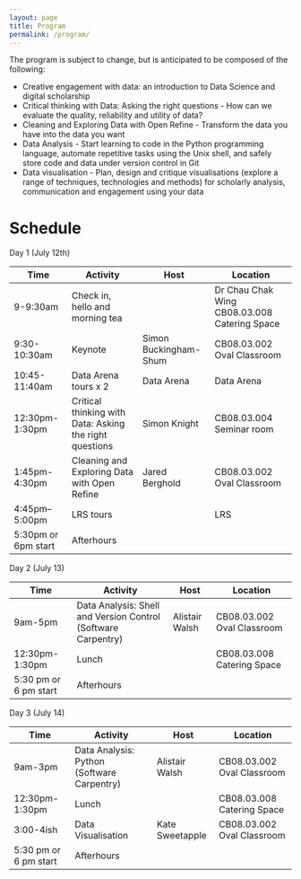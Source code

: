 ```yaml
---
layout: page
title: Program
permalink: /program/
---
```

The program is subject to change, but is anticipated to be composed of the following:

* Creative engagement with data: an introduction to Data Science and digital scholarship
* Critical thinking with Data: Asking the right questions - How can we evaluate the quality, reliability and utility of data?
* Cleaning and Exploring Data with Open Refine - Transform the data you have into the data you want
* Data Analysis - Start learning to code in the Python programming language, automate repetitive tasks using the Unix shell, and safely store code and data under version control in Git
* Data visualisation - Plan, design and critique visualisations (explore a range of techniques, technologies and methods) for scholarly analysis, communication and engagement using your data

# Schedule

Day 1 (July 12th) 

| Time	| Activity | Host	| Location |
| --- | --- | --- | --- |
| 9-9:30am | Check in, hello and morning tea	|	| Dr Chau Chak Wing CB08.03.008 Catering Space |
| 9:30-10:30am | Keynote | Simon Buckingham-Shum | CB08.03.002 Oval Classroom |
| 10:45-11:40am | Data Arena tours x 2 | Data Arena | Data Arena |
| 12:30pm-1:30pm | Critical thinking with Data: Asking the right questions | Simon Knight | CB08.03.004 Seminar room |
| 1:45pm-4:30pm | Cleaning and Exploring Data with Open Refine | Jared Berghold | CB08.03.002 Oval Classroom |
| 4:45pm–5:00pm	| LRS tours | 	| LRS |
| 5:30pm or 6pm start | Afterhours |	 	|  |
 
Day 2 (July 13)
 
| Time	| Activity | Host | Location |
| --- | --- | --- | --- |
| 9am-5pm | Data Analysis: Shell and Version Control (Software Carpentry) | Alistair Walsh | CB08.03.002 Oval Classroom |
| 12:30pm-1:30pm | Lunch |  | CB08.03.008 Catering Space |
| 5:30 pm or 6 pm start	| Afterhours | 		|  |
 
Day 3  (July 14)
 
| Time	| Activity | Host | Location |
| --- | --- | --- | --- | 
| 9am-3pm | Data Analysis: Python (Software Carpentry) | Alistair Walsh | CB08.03.002 Oval Classroom |
| 12:30pm-1:30pm | Lunch |  | CB08.03.008 Catering Space |
| 3:00-4ish | Data Visualisation | Kate Sweetapple | CB08.03.002 Oval Classroom |
| 5:30 pm or 6 pm start	| Afterhours | 		|  |
